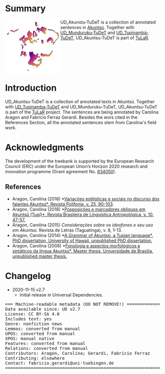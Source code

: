 # Summary

<p>
<img align="left" src="not-to-release/tupi1.png" width="180" height="180">
UD_Akunstu-TuDeT is a collection of annotated sentences in <a href="http://endangeredlanguages.com/lang/1567"> Akuntsú</a>.
Together with <a href="http://www.endangeredlanguages.com/lang/2981">UD_Munduruku-TuDeT</a> and <a href="https://github.com/UniversalDependencies/UD_Tupinambá-TuDeT">UD_Tupinambá-TuDeT</a>, UD_Akuntsu-TuDeT is part of <a href="https://tular.org">TuLaR</a>. </p>

</br>
</br>
</br>
</br>
</br>

# Introduction

UD_Akuntsu-TuDeT is a collection of annotated texts in Akuntsú. Together with [UD_Tupinamba-TuDeT](https://github.com/UniversalDependencies/UD_Tupinamba-TuDeT) and UD_Munduruku-TuDeT, UD_Akuntsu-TuDeT is part of the [TuLaR](https://tular.org) project.  The sentences are being annotated by Carolina Aragon and Fabrício Ferraz Gerardi. Besides the wors cited in the References Section, all the annotated sentences stem from Carolina's field work. 


# Acknowledgments

The development of the treebank is supported by the European Research Council (ERC) under the European Union’s Horizon 2020 research and innovation programme (Grant agreement No. [834050](https://uni-tuebingen.de/fakultaeten/philosophische-fakultaet/fachbereiche/neuphilologie/seminar-fuer-sprachwissenschaft/arbeitsbereiche/allg-sprachwissenschaft/projekte/crosslingference/)).

## References
  
* Aragon, Carolina (2018) *[Variações estilísticas e sociais no discurso dos falantes Akuntsú*. Revista Polifonia, v. 25, 90-103](https://periodicoscientificos.ufmt.br/ojs/index.php/polifonia/article/view/7273). 
* Aragon, Carolina (2018) *[Posposições e marcadores oblíquos em Akuntsú (Tupí)*. Revista Brasileira de Linguística Antropológica, v. 10, 47-57.](https://periodicos.unb.br/index.php/ling/article/view/19052) 
* Aragon, Carolina (2015) *Considerações sobre os ideofones e seu uso em Akuntsú*. Revista de Letras (Taguatinga), v. 8, 1-13.
* Aragon, Carolina (2014) *[A Grammar of Akuntsú, a Tupian language*. PhD dissertation, University of Hawaii, unpublished PhD dissertation.](https://d1wqtxts1xzle7.cloudfront.net/60534754/CarolinaAragonFinal20190909-128362-19ihr03.pdf?1568033587=&response-content-disposition=inline%3B+filename%3DA_Grammar_of_Akuntsu_a_Tupian_Language.pdf&Expires=1605387730&Signature=FwzWBv0hi4vLlcuabvpTl~CRZe53D6jpvw3E1hf2TBkGS2eac0npxeY24rl0oyRKp8n3uNoay7-7rdyNE7DynTBvkAfsyWIwKOViUihoFO9647j1lnf4bmxUWXnnGDTvy~~rm6TSvWLj7QbCFvClm2axkLC7mDNq-h2a9O9aTHsVViGPgS5Au5I5GPz1~jvRD3AnNmtc81a5Quh2RgWUwshQlCvGA0FwiJ~wvTaeZc9hAFBNonTivUFSkNK0fBL5gF1sMYXgsOHUB32eaESzl5-GtyOn-SqzRYpa1E4LNBvKvfDkw1O-BxMCbg6L9oPk5YXlfoJBqBt9B8tl2QNUZg__&Key-Pair-Id=APKAJLOHF5GGSLRBV4ZA) 
* Aragon, Carolina (2008) *[Fonologia e aspectos morfológicos e sintáticos da língua Akuntsú*. Master thesis, Universidade de Brasília, unpublished master thesis.](https://repositorio.unb.br/handle/10482/5135)

# Changelog

* 2020-11-15 v2.7
  * Initial release in Universal Dependencies.


<pre>
=== Machine-readable metadata (DO NOT REMOVE!) ================================
Data available since: UD v2.7
License: CC BY-SA 4.0
Includes text: yes
Genre: nonfiction news
Lemmas: converted from manual
UPOS: converted from manual
XPOS: manual native
Features: converted from manual
Relations: converted from manual
Contributors: Aragon, Carolina; Gerardi, Fabrício Ferraz
Contributing: elsewhere
Contact: fabricio.gerardi@uni-tuebingen.de
===============================================================================
</pre>
